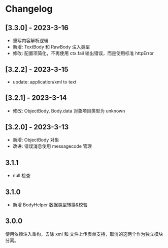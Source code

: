 # Changelog

## [3.3.0] - 2023-3-16
- 重写内容解析逻辑
- 新增: TextBody 和 RawBody 注入类型
- 修改: 配置项简化，不再使用 ctx.fail 输出错误，而是使用标准 httpError

## [3.2.2] - 2023-3-15
- update: application/xml to text

## [3.2.1] - 2023-3-14
- 修改: ObjectBody, Body.data 对象项目类型为 unknown

## [3.2.0] - 2023-3-13
- 新增: ObjectBody 对象
- 改进: 错误消息使用 messagecode 管理

## 3.1.1
- null 检查

## 3.1.0
- 新增 BodyHelper 数据类型转换&校验

## 3.0.0
使用依赖注入重构，去除 xml 和 文件上传表单支持，取消的这两个作为独立模块分离。
